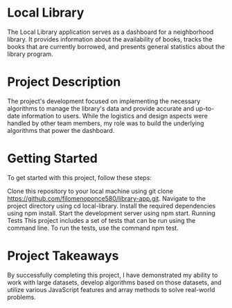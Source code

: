 # Local Library
The Local Library application serves as a dashboard for a neighborhood library. It provides information about the availability of books, tracks the books that are currently borrowed, and presents general statistics about the library program.

# Project Description
The project's development focused on implementing the necessary algorithms to manage the library's data and provide accurate and up-to-date information to users. While the logistics and design aspects were handled by other team members, my role was to build the underlying algorithms that power the dashboard.

# Getting Started
To get started with this project, follow these steps:

Clone this repository to your local machine using git clone https://github.com/filomenoponce580/library-app.git.
Navigate to the project directory using cd local-library.
Install the required dependencies using npm install.
Start the development server using npm start.
Running Tests
This project includes a set of tests that can be run using the command line. To run the tests, use the command npm test.

# Project Takeaways
By successfully completing this project, I have demonstrated my ability to work with large datasets, develop algorithms based on those datasets, and utilize various JavaScript features and array methods to solve real-world problems.
